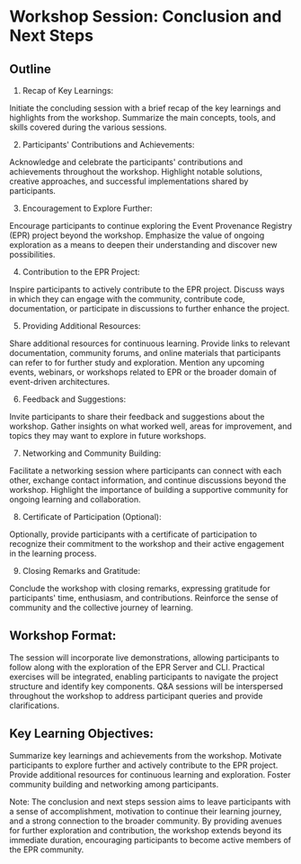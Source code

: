 # Workshop Session: Conclusion and Next Steps

## Outline

1. Recap of Key Learnings:

Initiate the concluding session with a brief recap of the key learnings and
highlights from the workshop. Summarize the main concepts, tools, and skills
covered during the various sessions.

2. Participants' Contributions and Achievements:

Acknowledge and celebrate the participants' contributions and achievements
throughout the workshop. Highlight notable solutions, creative approaches, and
successful implementations shared by participants.

3. Encouragement to Explore Further:

Encourage participants to continue exploring the Event Provenance Registry (EPR)
project beyond the workshop. Emphasize the value of ongoing exploration as a
means to deepen their understanding and discover new possibilities.

4. Contribution to the EPR Project:

Inspire participants to actively contribute to the EPR project. Discuss ways in
which they can engage with the community, contribute code, documentation, or
participate in discussions to further enhance the project.

5. Providing Additional Resources:

Share additional resources for continuous learning. Provide links to relevant
documentation, community forums, and online materials that participants can
refer to for further study and exploration. Mention any upcoming events,
webinars, or workshops related to EPR or the broader domain of event-driven
architectures.

6. Feedback and Suggestions:

Invite participants to share their feedback and suggestions about the workshop.
Gather insights on what worked well, areas for improvement, and topics they may
want to explore in future workshops.

7. Networking and Community Building:

Facilitate a networking session where participants can connect with each other,
exchange contact information, and continue discussions beyond the workshop.
Highlight the importance of building a supportive community for ongoing learning
and collaboration.

8. Certificate of Participation (Optional):

Optionally, provide participants with a certificate of participation to
recognize their commitment to the workshop and their active engagement in the
learning process.

9. Closing Remarks and Gratitude:

Conclude the workshop with closing remarks, expressing gratitude for
participants' time, enthusiasm, and contributions. Reinforce the sense of
community and the collective journey of learning.

## Workshop Format:

The session will incorporate live demonstrations, allowing participants to
follow along with the exploration of the EPR Server and CLI. Practical exercises
will be integrated, enabling participants to navigate the project structure and
identify key components. Q&A sessions will be interspersed throughout the
workshop to address participant queries and provide clarifications.

## Key Learning Objectives:

Summarize key learnings and achievements from the workshop. Motivate
participants to explore further and actively contribute to the EPR project.
Provide additional resources for continuous learning and exploration. Foster
community building and networking among participants.

Note: The conclusion and next steps session aims to leave participants with a
sense of accomplishment, motivation to continue their learning journey, and a
strong connection to the broader community. By providing avenues for further
exploration and contribution, the workshop extends beyond its immediate
duration, encouraging participants to become active members of the EPR
community.
